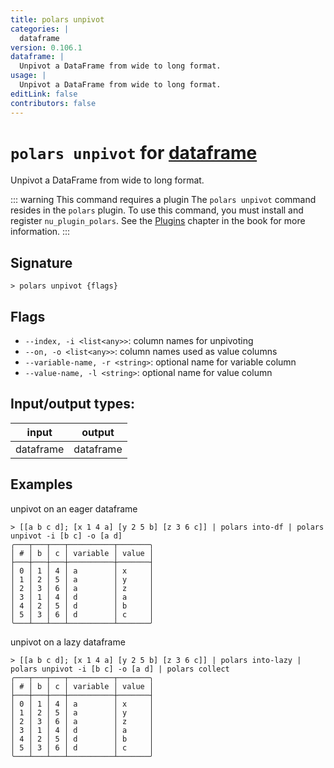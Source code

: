 ```yaml
---
title: polars unpivot
categories: |
  dataframe
version: 0.106.1
dataframe: |
  Unpivot a DataFrame from wide to long format.
usage: |
  Unpivot a DataFrame from wide to long format.
editLink: false
contributors: false
---
```

<!-- This file is automatically generated. Please edit the command in https://github.com/nushell/nushell instead. -->

# `polars unpivot` for [dataframe](/commands/categories/dataframe.md)

<div class='command-title'>Unpivot a DataFrame from wide to long format.</div>

::: warning This command requires a plugin
The `polars unpivot` command resides in the `polars` plugin.
To use this command, you must install and register `nu_plugin_polars`.
See the [Plugins](/book/plugins.html) chapter in the book for more information.
:::


## Signature

```> polars unpivot {flags} ```

## Flags

 -  `--index, -i <list<any>>`: column names for unpivoting
 -  `--on, -o <list<any>>`: column names used as value columns
 -  `--variable-name, -r <string>`: optional name for variable column
 -  `--value-name, -l <string>`: optional name for value column


## Input/output types:

| input     | output    |
| --------- | --------- |
| dataframe | dataframe |
## Examples

unpivot on an eager dataframe
```nu
> [[a b c d]; [x 1 4 a] [y 2 5 b] [z 3 6 c]] | polars into-df | polars unpivot -i [b c] -o [a d]
╭───┬───┬───┬──────────┬───────╮
│ # │ b │ c │ variable │ value │
├───┼───┼───┼──────────┼───────┤
│ 0 │ 1 │ 4 │ a        │ x     │
│ 1 │ 2 │ 5 │ a        │ y     │
│ 2 │ 3 │ 6 │ a        │ z     │
│ 3 │ 1 │ 4 │ d        │ a     │
│ 4 │ 2 │ 5 │ d        │ b     │
│ 5 │ 3 │ 6 │ d        │ c     │
╰───┴───┴───┴──────────┴───────╯

```

unpivot on a lazy dataframe
```nu
> [[a b c d]; [x 1 4 a] [y 2 5 b] [z 3 6 c]] | polars into-lazy | polars unpivot -i [b c] -o [a d] | polars collect
╭───┬───┬───┬──────────┬───────╮
│ # │ b │ c │ variable │ value │
├───┼───┼───┼──────────┼───────┤
│ 0 │ 1 │ 4 │ a        │ x     │
│ 1 │ 2 │ 5 │ a        │ y     │
│ 2 │ 3 │ 6 │ a        │ z     │
│ 3 │ 1 │ 4 │ d        │ a     │
│ 4 │ 2 │ 5 │ d        │ b     │
│ 5 │ 3 │ 6 │ d        │ c     │
╰───┴───┴───┴──────────┴───────╯

```
